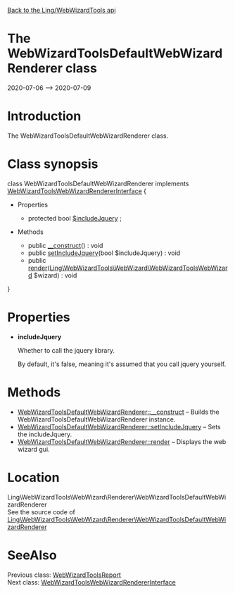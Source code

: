 [Back to the Ling/WebWizardTools api](https://github.com/lingtalfi/WebWizardTools/blob/master/doc/api/Ling/WebWizardTools.md)



The WebWizardToolsDefaultWebWizardRenderer class
================
2020-07-06 --> 2020-07-09






Introduction
============

The WebWizardToolsDefaultWebWizardRenderer class.



Class synopsis
==============


class <span class="pl-k">WebWizardToolsDefaultWebWizardRenderer</span> implements [WebWizardToolsWebWizardRendererInterface](https://github.com/lingtalfi/WebWizardTools/blob/master/doc/api/Ling/WebWizardTools/WebWizard/Renderer/WebWizardToolsWebWizardRendererInterface.md) {

- Properties
    - protected bool [$includeJquery](#property-includeJquery) ;

- Methods
    - public [__construct](https://github.com/lingtalfi/WebWizardTools/blob/master/doc/api/Ling/WebWizardTools/WebWizard/Renderer/WebWizardToolsDefaultWebWizardRenderer/__construct.md)() : void
    - public [setIncludeJquery](https://github.com/lingtalfi/WebWizardTools/blob/master/doc/api/Ling/WebWizardTools/WebWizard/Renderer/WebWizardToolsDefaultWebWizardRenderer/setIncludeJquery.md)(bool $includeJquery) : void
    - public [render](https://github.com/lingtalfi/WebWizardTools/blob/master/doc/api/Ling/WebWizardTools/WebWizard/Renderer/WebWizardToolsDefaultWebWizardRenderer/render.md)([Ling\WebWizardTools\WebWizard\WebWizardToolsWebWizard](https://github.com/lingtalfi/WebWizardTools/blob/master/doc/api/Ling/WebWizardTools/WebWizard/WebWizardToolsWebWizard.md) $wizard) : void

}




Properties
=============

- <span id="property-includeJquery"><b>includeJquery</b></span>

    Whether to call the jquery library.
    
    By default, it's false, meaning it's assumed that you call jquery yourself.
    
    



Methods
==============

- [WebWizardToolsDefaultWebWizardRenderer::__construct](https://github.com/lingtalfi/WebWizardTools/blob/master/doc/api/Ling/WebWizardTools/WebWizard/Renderer/WebWizardToolsDefaultWebWizardRenderer/__construct.md) &ndash; Builds the WebWizardToolsDefaultWebWizardRenderer instance.
- [WebWizardToolsDefaultWebWizardRenderer::setIncludeJquery](https://github.com/lingtalfi/WebWizardTools/blob/master/doc/api/Ling/WebWizardTools/WebWizard/Renderer/WebWizardToolsDefaultWebWizardRenderer/setIncludeJquery.md) &ndash; Sets the includeJquery.
- [WebWizardToolsDefaultWebWizardRenderer::render](https://github.com/lingtalfi/WebWizardTools/blob/master/doc/api/Ling/WebWizardTools/WebWizard/Renderer/WebWizardToolsDefaultWebWizardRenderer/render.md) &ndash; Displays the web wizard gui.





Location
=============
Ling\WebWizardTools\WebWizard\Renderer\WebWizardToolsDefaultWebWizardRenderer<br>
See the source code of [Ling\WebWizardTools\WebWizard\Renderer\WebWizardToolsDefaultWebWizardRenderer](https://github.com/lingtalfi/WebWizardTools/blob/master/WebWizard/Renderer/WebWizardToolsDefaultWebWizardRenderer.php)



SeeAlso
==============
Previous class: [WebWizardToolsReport](https://github.com/lingtalfi/WebWizardTools/blob/master/doc/api/Ling/WebWizardTools/Report/WebWizardToolsReport.md)<br>Next class: [WebWizardToolsWebWizardRendererInterface](https://github.com/lingtalfi/WebWizardTools/blob/master/doc/api/Ling/WebWizardTools/WebWizard/Renderer/WebWizardToolsWebWizardRendererInterface.md)<br>
